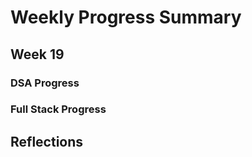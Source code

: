 # Weekly Progress Summary  

## Week 19

### **DSA Progress**  

### **Full Stack Progress**

## **Reflections**
